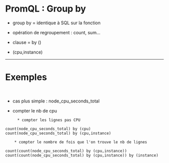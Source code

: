 

# PromQL : Group by


* group by = identique à SQL sur la fonction

* opération de regroupement : count, sum...

* clause = by ()

* (cpu,instance)


--------------------------------------------------------------

# Exemples


<br>


* cas plus simple : node_cpu_seconds_total

* compter le nb de cpu

		* compter les lignes pas CPU

```
count(node_cpu_seconds_total) by (cpu)
count(node_cpu_seconds_total) by (cpu,instance)
```
		
		* compter le nombre de fois que l'on trouve le nb de lignes

```
count(count(node_cpu_seconds_total) by (cpu,instance))
count(count(node_cpu_seconds_total) by (cpu,instance)) by (instance)
```

